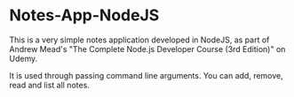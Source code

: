 # Notes-App-NodeJS
This is a very simple notes application developed in NodeJS, as part of Andrew Mead's "The Complete Node.js Developer Course (3rd Edition)" on Udemy.

It is used through passing command line arguments. You can add, remove, read and list all notes.
